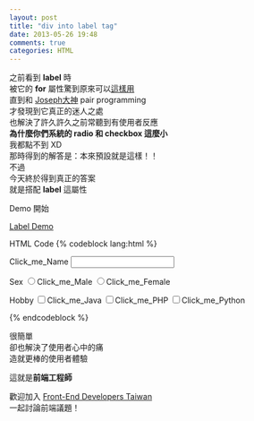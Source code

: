 ```yaml
---
layout: post
title: "div into label tag"
date: 2013-05-26 19:48
comments: true
categories: HTML
---
```


之前看到 **label** 時  
被它的 **for** 屬性驚到原來可以[這樣用]    
直到和 [Joseph大神] pair programming    
才發現到它真正的迷人之處  
也解決了許久許久之前常聽到有使用者反應  
**為什麼你們系統的 radio 和 checkbox 這麼小**  
我都點不到 XD  
那時得到的解答是：本來預設就是這樣！！  
不過  
今天終於得到真正的答案  
就是搭配 **label** 這屬性  

Demo 開始

<!-- more -->

<a class="jsbin-embed" href="http://jsbin.com/ebuwib/1/embed?live">Label Demo</a><script src="http://static.jsbin.com/js/embed.js"></script>

HTML Code
{% codeblock lang:html %} 
<!-- 
    input 須搭配 for 屬性才能做到focus
    radio 和 checkbox 則只需用label包住就可以
 -->
<label for="cname">Click_me_Name</label>
<input id="cname" type="text"/>

<label>Sex</label>
<label>
    <input name="sex"  type="radio"/>Click_me_Male
</label>
<label>
    <input name="sex" type="radio"/>Click_me_Female
</label>

<label>Hobby</label>
<label>
    <input type="checkbox"/>Click_me_Java
</label>
<label>
    <input type="checkbox"/>Click_me_PHP
</label>
<label>
    <input type="checkbox"/>Click_me_Python
</label>
    
{% endcodeblock %}

很簡單  
卻也解決了使用者心中的痛  
造就更棒的使用者體驗  

這就是**前端工程師**

歡迎加入 [Front-End Developers Taiwan]  
一起討論前端議題！

[這樣用]: /blog/2013/05/11/html-and-css-todo-list/
[Joseph大神]: http://josephj.com/ "阿嗚"
[Front-End Developers Taiwan]: http://fb.f2d.tw/ 